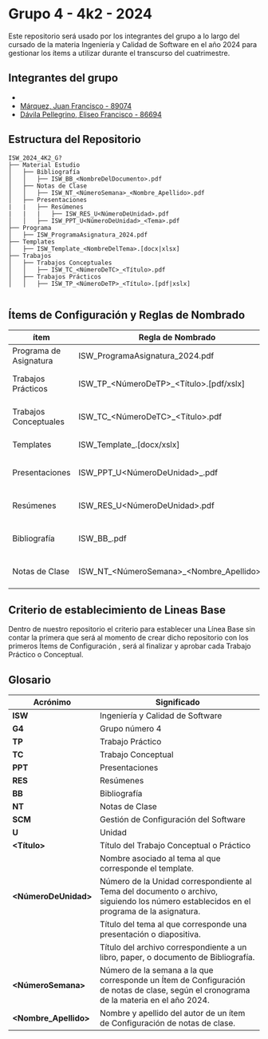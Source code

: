 # Grupo 4 - 4k2 - 2024

Este repositorio será usado por los integrantes del grupo a lo largo del cursado de la materia Ingeniería y Calidad de Software en el año 2024 para gestionar los ítems a utilizar durante el transcurso del cuatrimestre.




## Integrantes del grupo


- 
- [Márquez, Juan Francisco - 89074](https://github.com/juanfmarquez)
- [Dávila Pellegrino, Eliseo Francisco - 86694](https://github.com/eliseodavila)





## Estructura del Repositorio



```
ISW_2024_4K2_G?
├── Material Estudio
│   ├── Bibliografía
│   │   ├── ISW_BB_<NombreDelDocumento>.pdf
│   ├── Notas de Clase
│   │   ├── ISW_NT_<NúmeroSemana>_<Nombre_Apellido>.pdf
│   ├── Presentaciones
|   |   ├── Resúmenes
|   |   |   ├── ISW_RES_U<NúmeroDeUnidad>.pdf
│   │   ├── ISW_PPT_U<NúmeroDeUnidad>_<Tema>.pdf
├── Programa
│   ├── ISW_ProgramaAsignatura_2024.pdf  
├── Templates
│   ├── ISW_Template_<NombreDelTema>.[docx|xlsx]
├── Trabajos
│   ├── Trabajos Conceptuales
│   │   ├── ISW_TC_<NúmeroDeTC>_<Título>.pdf
│   ├── Trabajos Prácticos
│   │   ├── ISW_TP_<NúmeroDeTP>_<Título>.[pdf|xslx]


```



## Ítems de Configuración y Reglas de Nombrado

| ítem                | Regla de Nombrado                       | Ubicación |
| ------------------- | ---------------------------------------- | ------------- |
| Programa de Asignatura | ISW_ProgramaAsignatura_2024.pdf          | ISW_2024_4K2_G?\Programa\    |
| Trabajos Prácticos | ISW_TP_<NúmeroDeTP>_<Título>.[pdf/xslx]                | ISW_2024_4K2_G?\Trabajos\Trabajos Prácticos\    |
| Trabajos Conceptuales | ISW_TC_<NúmeroDeTC>_<Título>.pdf              | ISW_2024_4K2_G?\Trabajos\Trabajos Conceptuales\    |
| Templates           | ISW_Template_<NombreDelTema>.[docx/xslx] | ISW_2024_4K2_G?\Templates\    |
| Presentaciones      | ISW_PPT_U<NúmeroDeUnidad>_<Tema>.pdf | ISW_2024_4K2_G?\Material Estudio\Presentaciones\    |
| Resúmenes           | ISW_RES_U<NúmeroDeUnidad>.pdf         | ISW_2024_4K2_G?\Material Estudio\Resúmenes\    |
| Bibliografía        | ISW_BB_<NombreDelDocumento>.pdf       | ISW_2024_4K2_G?\Material Estudio\Bibliografía\    |
| Notas de Clase      | ISW_NT_<NúmeroSemana>_<Nombre_Apellido>.pdf | ISW_2024_4K2_G?\Material Estudio\Notas de Clase\ |




## Criterio de establecimiento de Lineas Base

Dentro de nuestro repositorio el criterio para establecer una Línea Base sin contar la primera que será al momento de crear dicho repositorio con los primeros Ítems de Configuración , será al finalizar y aprobar cada Trabajo Práctico o Conceptual.



## Glosario

| Acrónimo                | Significado                       
| ------------------- | ---------------------------------------- |
| **ISW** | Ingeniería y Calidad de Software |
| **G4** | Grupo número 4 |
| **TP** | Trabajo Práctico |
| **TC** | Trabajo Conceptual | 
| **PPT** | Presentaciones | 
| **RES** | Resúmenes | 
| **BB** | Bibliografía | 
| **NT** | Notas de Clase | 
| **SCM** | Gestión de Configuración del Software | 
| **U** | Unidad | 
| **<Título>** | Título del Trabajo Conceptual o Práctico | 
| **<NombreDelTema>** | Nombre asociado al tema al que corresponde el template. | 
| **<NúmeroDeUnidad>** | Número de la Unidad correspondiente al Tema del documento o archivo, siguiendo los número establecidos en el programa de la asignatura. |
| **<Tema>** | Título del tema al que corresponde una presentación o diapositiva. | 
| **<NombreDelDocumento>** | Título del archivo correspondiente a un libro, paper, o documento de Bibliografía. | 
| **<NúmeroSemana>** | Número de la semana a la que corresponde un Ítem de Configuración de notas de clase, según el cronograma de la materia en el año 2024. |
| **<Nombre_Apellido>** | Nombre y apellido del autor de un ítem de Configuración de notas de clase. |
